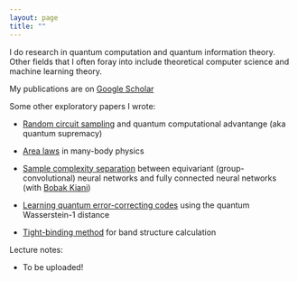 ```yaml
---
layout: page
title: ""
---
```


I do research in quantum computation and quantum information theory. Other fields that I often foray into include theoretical computer science and machine learning theory.

My publications are on [Google Scholar](https://scholar.google.com/citations?view_op=list_works&hl=en&user=vTYawOEAAAAJ)

Some other exploratory papers I wrote:

* [Random circuit sampling](https://nguyenquantum.github.io/Random_circuit_sampling.pdf) and quantum computational advantange (aka quantum supremacy)

* [Area laws](https://nguyenquantum.github.io/Area_laws.pdf) in many-body physics

* [Sample complexity separation](https://nguyenquantum.github.io/equivariant.pdf) between equivariant (group-convolutional) neural networks and fully connected neural networks (with [Bobak Kiani](https://scholar.google.com/citations?user=fz1mq4AAAAAJ&hl=en))

* [Learning quantum error-correcting codes](https://nguyenquantum.github.io/Wasserstein.pdf) using the quantum Wasserstein-1 distance

* [Tight-binding method](https://nguyenquantum.github.io/tight-binding.pdf) for band structure calculation

Lecture notes:
* To be uploaded!
